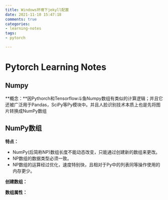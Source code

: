 ```yaml
---
title: Windows环境下jekyll配置
date: 2021-11-10 15:47:18
comments: true
categories:
- learning-notes
tags:
- pytorch

---
```






# Pytorch Learning Notes

## Numpy

**概念：**因Pythorch和Tensorflow斗鱼Numpy数组有类似的计算逻辑；并且它还被广泛用于Pandas，SciPy等Py模块中。并且人脸识别技术本质上也是先将图片转换成NumPy数组

## NumPy数组

**特点：** 

- NumPy(后简称NP)数组长度不能动态改变，只能通过创建新的数组来更改。
- NP数组的数据类型必须一致。
- NP数组的运算经过优化，速度特别快，且相对于Py中的列表同等操作使用的内存更少。

**创建数组：**



**数组属性：** 

